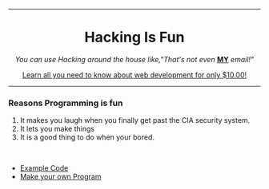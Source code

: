 
<html>
  <head>
    <meta charset="utf-8">
    <title>Hello Asher</title>
  </head>
    <hr>
  <body>
    <center>
    <h1>Hacking Is Fun</h1>
    <p><em> You can use Hacking around the house like,"That's not even </em> <strong><u>MY</u></strong><em> email!"</em></p>
    <a href="https://www.udemy.com/logout/">Learn all you need to know about web development for only $10.00!</a>
    <hr>
  </center>
    <h3>Reasons Programming is fun</h3>
    <ol>
      <li>It makes you laugh when you finally get past the CIA security system. </li>
      <li>It lets you make things</li>
      <li>It is a good thing to do when your bored. </li>
    </ol>
    <br>
    <ul>
      <li><a href="Example Puns.html">Example Code</a></li>
      <li><a href="Make your own Pun.html">Make your own Program</a></li>
    </ul>
  </body>
</html>
